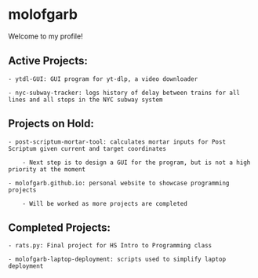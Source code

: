 # molofgarb

Welcome to my profile!

## Active Projects:

    - ytdl-GUI: GUI program for yt-dlp, a video downloader
    
    - nyc-subway-tracker: logs history of delay between trains for all lines and all stops in the NYC subway system
  
## Projects on Hold:

    - post-scriptum-mortar-tool: calculates mortar inputs for Post Scriptum given current and target coordinates
    
        - Next step is to design a GUI for the program, but is not a high priority at the moment
        
    - molofgarb.github.io: personal website to showcase programming projects
    
        - Will be worked as more projects are completed

## Completed Projects:

    - rats.py: Final project for HS Intro to Programming class

    - molofgarb-laptop-deployment: scripts used to simplify laptop deployment
        
